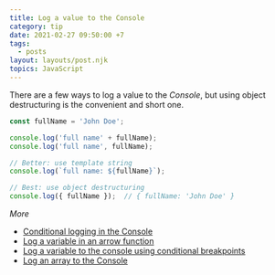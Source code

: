 ```yaml
---
title: Log a value to the Console
category: tip
date: 2021-02-27 09:50:00 +7
tags:
  - posts
layout: layouts/post.njk
topics: JavaScript
---
```


There are a few ways to log a value to the _Console_, but using object destructuring is the convenient and short one.

```js
const fullName = 'John Doe';

console.log('full name' + fullName);
console.log('full name', fullName);

// Better: use template string
console.log(`full name: ${fullName}`);

// Best: use object destructuring
console.log({ fullName });  // { fullName: 'John Doe' }
```

_More_

* [Conditional logging in the Console](/conditional-logging-in-the-console.html)
* [Log a variable in an arrow function](/log-a-variable-in-an-arrow-function.html)
* [Log a variable to the console using conditional breakpoints](/log-a-variable-to-the-console-using-conditional-breakpoints.html)
* [Log an array to the Console](/log-an-array-to-the-console.html)